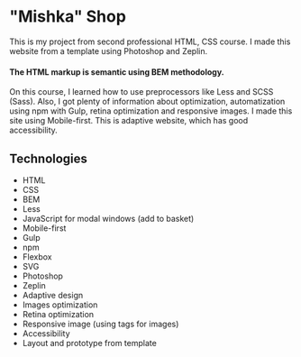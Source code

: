 # "Mishka" Shop

This is my project from second professional HTML, CSS course. I made this website from a template using Photoshop and Zeplin.
#### The HTML markup is semantic using BEM methodology.
On this course, I learned how to use preprocessors like Less and SCSS (Sass). Also, I got plenty of information about optimization, automatization using npm with Gulp, retina optimization and responsive images. I made this site using Mobile-first.
This is adaptive website, which has good accessibility.
## Technologies
- HTML
- CSS
- BEM
- Less
- JavaScript for modal windows (add to basket)
- Mobile-first
- Gulp
- npm
- Flexbox
- SVG
- Photoshop
- Zeplin
- Adaptive design
- Images optimization
- Retina optimization
- Responsive image (using <picture> tags for images)
- Accessibility
- Layout and prototype from template
